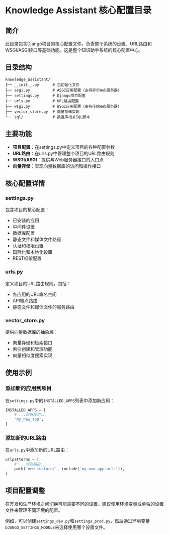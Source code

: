 # Knowledge Assistant 核心配置目录

## 简介

此目录包含Django项目的核心配置文件，负责整个系统的设置、URL路由和WSGI/ASGI接口等基础功能。这是整个知识助手系统的核心配置中心。

## 目录结构

```
knowledge_assistant/
├── __init__.py      # 包初始化文件
├── asgi.py          # ASGI应用配置（支持异步Web服务器）
├── settings.py      # Django项目配置
├── urls.py          # URL路由配置
├── wsgi.py          # WSGI应用配置（支持传统Web服务器）
├── vector_store.py  # 向量存储实现
└── sql/             # 数据库相关SQL脚本
```

## 主要功能

- **项目配置**：在settings.py中定义项目的各种配置参数
- **URL路由**：在urls.py中管理整个项目的URL路由规则
- **WSGI/ASGI**：提供与Web服务器接口的入口点
- **向量存储**：实现向量数据库的访问和操作接口

## 核心配置详情

### settings.py

包含项目的核心配置：
- 已安装的应用
- 中间件设置
- 数据库配置
- 静态文件和媒体文件路径
- 认证和权限设置
- 国际化和本地化设置
- REST框架配置

### urls.py

定义项目的URL路由规则，包括：
- 各应用的URL命名空间
- API端点路由
- 静态文件和媒体文件的服务路由

### vector_store.py

提供向量数据库的抽象层：
- 向量存储和检索接口
- 索引创建和管理功能
- 向量相似度搜索实现

## 使用示例

### 添加新的应用到项目
在`settings.py`中的`INSTALLED_APPS`列表中添加新应用：

```python
INSTALLED_APPS = [
    # ...现有应用...
    'my_new_app',
]
```

### 添加新的URL路由
在`urls.py`中添加新的URL路由：

```python
urlpatterns = [
    # ...现有路由...
    path('new-feature/', include('my_new_app.urls')),
]
```

## 项目配置调整

在开发和生产环境之间切换可能需要不同的设置。建议使用环境变量或单独的设置文件来管理不同环境的配置。

例如，可以创建`settings_dev.py`和`settings_prod.py`，然后通过环境变量`DJANGO_SETTINGS_MODULE`来选择使用哪个设置文件。

